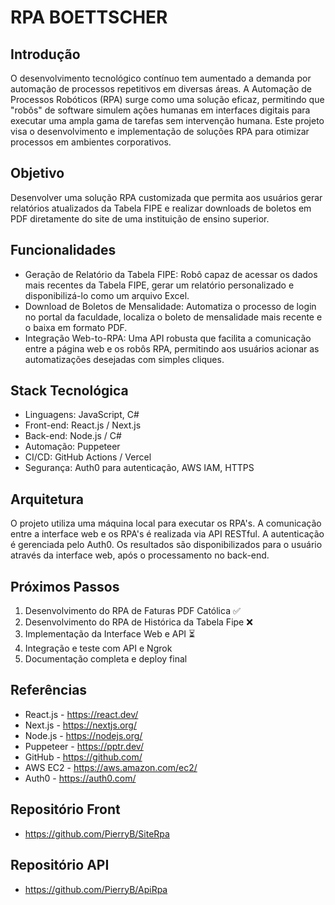 # RPA BOETTSCHER

## Introdução

O desenvolvimento tecnológico contínuo tem aumentado a demanda por automação de processos repetitivos em diversas áreas. A Automação de Processos Robóticos (RPA) surge como uma solução eficaz, permitindo que "robôs" de software simulem ações humanas em interfaces digitais para executar uma ampla gama de tarefas sem intervenção humana. Este projeto visa o desenvolvimento e implementação de soluções RPA para otimizar processos em ambientes corporativos.

## Objetivo

Desenvolver uma solução RPA customizada que permita aos usuários gerar relatórios atualizados da Tabela FIPE e realizar downloads de boletos em PDF diretamente do site de uma instituição de ensino superior.

## Funcionalidades

- Geração de Relatório da Tabela FIPE: Robô capaz de acessar os dados mais recentes da Tabela FIPE, gerar um relatório personalizado e disponibilizá-lo como um arquivo Excel.
- Download de Boletos de Mensalidade: Automatiza o processo de login no portal da faculdade, localiza o boleto de mensalidade mais recente e o baixa em formato PDF.
- Integração Web-to-RPA: Uma API robusta que facilita a comunicação entre a página web e os robôs RPA, permitindo aos usuários acionar as automatizações desejadas com simples cliques.

## Stack Tecnológica
- Linguagens: JavaScript, C#
- Front-end: React.js / Next.js
- Back-end: Node.js / C#
- Automação: Puppeteer
- CI/CD: GitHub Actions / Vercel
- Segurança: Auth0 para autenticação, AWS IAM, HTTPS

## Arquitetura

O projeto utiliza uma máquina local para executar os RPA's. A comunicação entre a interface web e os RPA's é realizada via API RESTful. A autenticação é gerenciada pelo Auth0. Os resultados são disponibilizados para o usuário através da interface web, após o processamento no back-end.

## Próximos Passos

1) Desenvolvimento do RPA de Faturas PDF Católica ✅
2) Desenvolvimento do RPA de Histórica da Tabela Fipe ❌
3) Implementação da Interface Web e API ⏳
4) Integração e teste com API e Ngrok
5) Documentação completa e deploy final

## Referências

- React.js - https://react.dev/
- Next.js - https://nextjs.org/
- Node.js - https://nodejs.org/
- Puppeteer - https://pptr.dev/
- GitHub - https://github.com/
- AWS EC2 - https://aws.amazon.com/ec2/
- Auth0 - https://auth0.com/

## Repositório Front
- https://github.com/PierryB/SiteRpa
## Repositório API
- https://github.com/PierryB/ApiRpa
